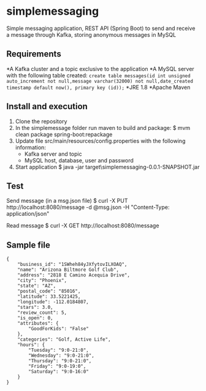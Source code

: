 # simplemessaging
Simple messaging application, REST API (Spring Boot) to send and receive a message through Kafka, storing anonymous messages in MySQL

## Requirements
*A Kafka cluster and a topic exclusive to the application
*A MySQL server with the following table created:
```create table messages(id int unsigned auto_increment not null,message varchar(32000) not null,date_created timestamp default now(), primary key (id));```
*JRE 1.8
*Apache Maven

## Install and execution
1. Clone the repository
2. In the simplemessage folder run maven to build and package:
    $ mvm clean package spring-boot:repackage
3. Update file src/main/resources/config.properties with the following information:
    * Kafka server and topic
    * MySQL host, database, user and password
4. Start application
    $ java -jar target\simplemessaging-0.0.1-SNAPSHOT.jar

## Test
Send message (in a msg.json file)
$ curl -X PUT http://localhost:8080/message -d @msg.json -H "Content-Type: application/json"

Read message
$ curl -X GET http://localhost:8080/message

## Sample file
```
{
    "business_id": "1SWheh84yJXfytovILXOAQ",
    "name": "Arizona Biltmore Golf Club",
    "address": "2818 E Camino Acequia Drive",
    "city": "Phoenix",
    "state": "AZ",
    "postal_code": "85016",
    "latitude": 33.5221425,
    "longitude": -112.0184807,
    "stars": 3.0,
    "review_count": 5,
    "is_open": 0,
    "attributes": {
        "GoodForKids": "False"
    },
    "categories": "Golf, Active Life",
    "hours": {
        "Tuesday": "9:0-21:0",
        "Wednesday": "9:0-21:0",
        "Thursday": "9:0-21:0",
        "Friday": "9:0-19:0",
        "Saturday": "9:0-16:0"
    }
}
```

